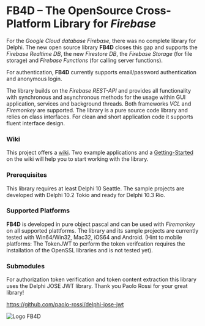 # FB4D – The OpenSource Cross-Platform Library for _Firebase_

For the _Google Cloud database Firebase_, there was no complete library for Delphi. The new open source library **FB4D** closes this gap and supports the _Firebase Realtime DB_, the new _Firestore DB_, the _Firebase Storage_ (for file storage) and _Firebase Functions_ (for calling server functions). 

For authentication, **FB4D** currently supports email/password authentication and anonymous login. 

The library builds on the _Firebase REST-API_ and provides all functionality with synchronous and asynchronous methods for the usage within GUI application, services and background threads. Both frameworks _VCL_ and _Firemonkey_ are supported. The library is a pure source code library and relies on class interfaces. For clean and short application code it supports fluent interface design.

### Wiki

This project offers a [wiki](https://github.com/SchneiderInfosystems/FB4D/wiki). Two example applications and a [Getting-Started](https://github.com/SchneiderInfosystems/FB4D/wiki/Getting-Started-with-FB4D) on the wiki will help you to start working with the library.

### Prerequisites

This library requires at least Delphi 10 Seattle. The sample projects are developed with Delphi 10.2 Tokio and ready for Delphi 10.3 Rio. 

### Supported Platforms

**FB4D** is developed in pure object pascal and can be used with _Firemonkey_ on all supported plattforms. The library and its sample projects are currently tested with Win64/Win32, Mac32, iOS64 and Android. (Hint to mobile platforms: The TokenJWT to perform the token verifcation requires the installation of the OpenSSL libraries and is not tested yet). 

### Submodules

For authorization token verification and token content extraction this library uses the Delphi JOSE JWT library. Thank you Paolo Rossi for your great library!

https://github.com/paolo-rossi/delphi-jose-jwt

![Logo FB4D](https://github.com/SchneiderInfosystems/FB4D/wiki/logoFB4D.png)
